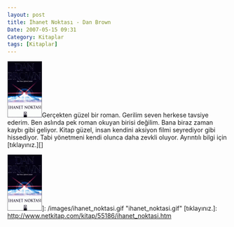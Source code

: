 ```yaml
---
layout: post
title: İhanet Noktası - Dan Brown
Date: 2007-05-15 09:31
Category: Kitaplar
tags: [Kitaplar]
---
```


![İhanet Noktası][]Gerçekten güzel bir roman. Gerilim seven herkese
tavsiye ederim. Ben aslında pek roman okuyan birisi değilim. Bana biraz
zaman kaybı gibi geliyor. Kitap güzel, insan kendini aksiyon filmi
seyrediyor gibi hissediyor. Tabi yönetmeni kendi olunca daha zevkli
oluyor. Ayrıntılı bilgi için [tıklayınız.][]

  [İhanet Noktası]: /images/ihanet_noktasi.kucukresim.gif
  ![İhanet Noktası][]]: /images/ihanet_noktasi.gif
    "ihanet_noktasi.gif"
  [tıklayınız.]: http://www.netkitap.com/kitap/55186/ihanet_noktasi.htm

